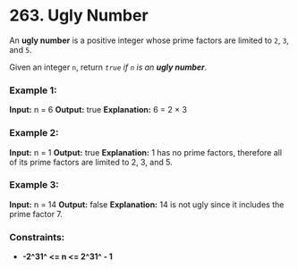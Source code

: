 # 263. Ugly Number

An **ugly number** is a positive integer whose prime factors are limited to `2`, `3`, and `5`.

Given an integer `n`, return *`true` if `n` is an **ugly number***.


### Example 1:
**Input:** n = 6
**Output:** true
**Explanation:** 6 = 2 × 3

### Example 2:
**Input:** n = 1
**Output:** true
**Explanation:** 1 has no prime factors, therefore all of its prime factors are limited to 2, 3, and 5.

### Example 3:
**Input:** n = 14
**Output:** false
**Explanation:** 14 is not ugly since it includes the prime factor 7.
 

### Constraints:
- **-2^31^ <= n <= 2^31^ - 1**